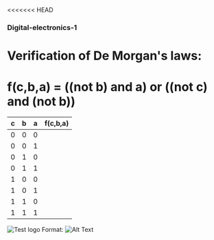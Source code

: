 <<<<<<< HEAD
### Digital-electronics-1

# Verification of De Morgan's laws:

# f(c,b,a) = ((not b) and a) or ((not c) and (not b))

c | b | a | f(c,b,a) 
--- | --- | --- | ---
0 | 0 | 0 | 
0 | 0 | 1 | 
0 | 1 | 0 | 
0 | 1 | 1 | 
1 | 0 | 0 | 
1 | 0 | 1 | 
1 | 1 | 0 | 
1 | 1 | 1 | 


![Test logo](/pictures/test.jpg)
Format: ![Alt Text](url)